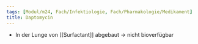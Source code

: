 ```yaml
---
tags: [Modul/m24, Fach/Infektiologie, Fach/Pharmakologie/Medikament]
title: Daptomycin
---
```

- In der Lunge von [[Surfactant]] abgebaut → nicht bioverfügbar